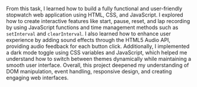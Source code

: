 From this task, I learned how to build a fully functional and user-friendly stopwatch web application using HTML, CSS, and JavaScript. I explored how to create interactive features like start, pause, reset, and lap recording by using JavaScript functions and time management methods such as `setInterval` and `clearInterval`. I also learned how to enhance user experience by adding sound effects through the HTML5 Audio API, providing audio feedback for each button click. Additionally, I implemented a dark mode toggle using CSS variables and JavaScript, which helped me understand how to switch between themes dynamically while maintaining a smooth user interface. Overall, this project deepened my understanding of DOM manipulation, event handling, responsive design, and creating engaging web interfaces.
